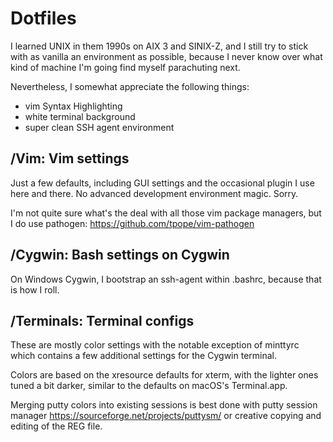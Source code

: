 # Dotfiles

I learned UNIX in them 1990s on AIX 3 and SINIX-Z, and I still try to stick 
with as vanilla an environment as possible, because I never know over what 
kind of machine I'm going find myself parachuting next.

Nevertheless, I somewhat appreciate the following things:

* vim Syntax Highlighting 
* white terminal background
* super clean SSH agent environment

## /Vim: Vim settings

Just a few defaults, including GUI settings and the occasional plugin I use
here and there. No advanced development environment magic. Sorry.

I'm not quite sure what's the deal with all those vim package managers, but 
I do use pathogen: https://github.com/tpope/vim-pathogen

## /Cygwin: Bash settings on Cygwin

On Windows Cygwin, I bootstrap an ssh-agent within .bashrc, because that 
is how I roll.

## /Terminals: Terminal configs

These are mostly color settings with the notable exception of minttyrc which
contains a few additional settings for the Cygwin terminal.

Colors are based on the xresource defaults for xterm, with the lighter ones 
tuned a bit darker, similar to the defaults on macOS's Terminal.app.

Merging putty colors into existing sessions is best done with putty session 
manager https://sourceforge.net/projects/puttysm/ or creative copying and 
editing of the REG file.
